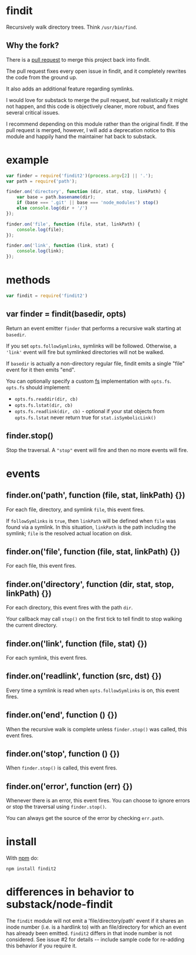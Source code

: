 # findit

Recursively walk directory trees. Think `/usr/bin/find`.

## Why the fork?

There is a [pull request](https://github.com/substack/node-findit/pull/34) to
merge this project back into findit.

The pull request fixes every open issue in findit, and it completely rewrites
the code from the ground up.

It also adds an additional feature regarding symlinks.

I would love for substack to merge the pull request, but realistically it might
not happen, and this code is objectively cleaner, more robust, and fixes
several critical issues.

I recommend depending on this module rather than the original findit. If the
pull request is merged, however, I will add a deprecation notice to this module
and happily hand the maintainer hat back to substack.

# example

``` js
var finder = require('findit2')(process.argv[2] || '.');
var path = require('path');

finder.on('directory', function (dir, stat, stop, linkPath) {
    var base = path.basename(dir);
    if (base === '.git' || base === 'node_modules') stop()
    else console.log(dir + '/')
});

finder.on('file', function (file, stat, linkPath) {
    console.log(file);
});

finder.on('link', function (link, stat) {
    console.log(link);
});
```

# methods

``` js
var findit = require('findit2')
```

## var finder = findit(basedir, opts)

Return an event emitter `finder` that performs a recursive walk starting at
`basedir`.

If you set `opts.followSymlinks`, symlinks will be followed. Otherwise, a
`'link'` event will fire but symlinked directories will not be walked.

If `basedir` is actually a non-directory regular file, findit emits a single
"file" event for it then emits "end".

You can optionally specify a custom
[fs](http://nodejs.org/docs/latest/api/fs.html)
implementation with `opts.fs`. `opts.fs` should implement:

* `opts.fs.readdir(dir, cb)`
* `opts.fs.lstat(dir, cb)`
* `opts.fs.readlink(dir, cb)` - optional if your stat objects from
`opts.fs.lstat` never return true for `stat.isSymbolicLink()`

## finder.stop()

Stop the traversal. A `"stop"` event will fire and then no more events will
fire.

# events

## finder.on('path', function (file, stat, linkPath) {})

For each file, directory, and symlink `file`, this event fires.

If `followSymlinks` is `true`, then `linkPath` will be defined when `file`
was found via a symlink. In this situation, `linkPath` is the path including
the symlink; `file` is the resolved actual location on disk.

## finder.on('file', function (file, stat, linkPath) {})

For each file, this event fires.

## finder.on('directory', function (dir, stat, stop, linkPath) {})

For each directory, this event fires with the path `dir`.

Your callback may call `stop()` on the first tick to tell findit to stop walking
the current directory.

## finder.on('link', function (file, stat) {})

For each symlink, this event fires.

## finder.on('readlink', function (src, dst) {})

Every time a symlink is read when `opts.followSymlinks` is on, this event fires.

## finder.on('end', function () {})

When the recursive walk is complete unless `finder.stop()` was called, this
event fires.

## finder.on('stop', function () {})

When `finder.stop()` is called, this event fires.

## finder.on('error', function (err) {})

Whenever there is an error, this event fires. You can choose to ignore errors or
stop the traversal using `finder.stop()`.

You can always get the source of the error by checking `err.path`.

# install

With [npm](https://npmjs.org) do:

```
npm install findit2
```

# differences in behavior to substack/node-findit

The `findit` module will not emit a 'file/directory/path' event if it shares
an inode number (i.e. is a hardlink to) with an file/directory for which an
event has already been emitted. `findit2` differs in that inode number is
not considered. See issue #2 for details -- include sample code for re-adding
this behavior if you require it.
